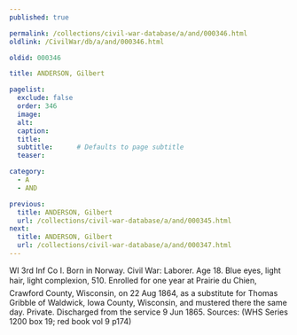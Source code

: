 ```yaml
---
published: true

permalink: /collections/civil-war-database/a/and/000346.html
oldlink: /CivilWar/db/a/and/000346.html

oldid: 000346

title: ANDERSON, Gilbert

pagelist:
  exclude: false
  order: 346
  image: 
  alt:
  caption:
  title:
  subtitle:      # Defaults to page subtitle
  teaser:

category: 
  - A 
  - AND

previous:
  title: ANDERSON, Gilbert
  url: /collections/civil-war-database/a/and/000345.html  
next:
  title: ANDERSON, Gilbert
  url: /collections/civil-war-database/a/and/000347.html   
---
```

WI 3rd Inf Co I. Born in Norway. Civil War: Laborer. Age 18. Blue eyes, light hair, light complexion, 5&#146;10&#148;. Enrolled for one year at Prairie du Chien, Crawford County, Wisconsin, on 22 Aug 1864, as a substitute for Thomas Gribble of Waldwick, Iowa County, Wisconsin, and mustered there the same day. Private. Discharged from the service 9 Jun 1865. Sources: (WHS Series 1200 box 19; red book vol 9 p174)